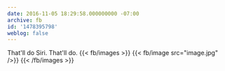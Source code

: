 ```yaml
---
date: 2016-11-05 18:29:58.000000000 -07:00
archive: fb
id: '1478395798'
weblog: false
---
```


That'll do Siri. That'll do.
{{< fb/images >}}
{{< fb/image src="image.jpg" />}}
{{< /fb/images >}}
